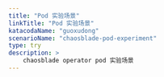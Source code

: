 ```yaml
---
title: "Pod 实验场景"
linkTitle: "Pod 实验场景"
katacodaName: "guoxudong"
scenarioName: "chaosblade-pod-experiment"
type: try
description: > 
    chaosblade operator pod 实验场景
---
```

